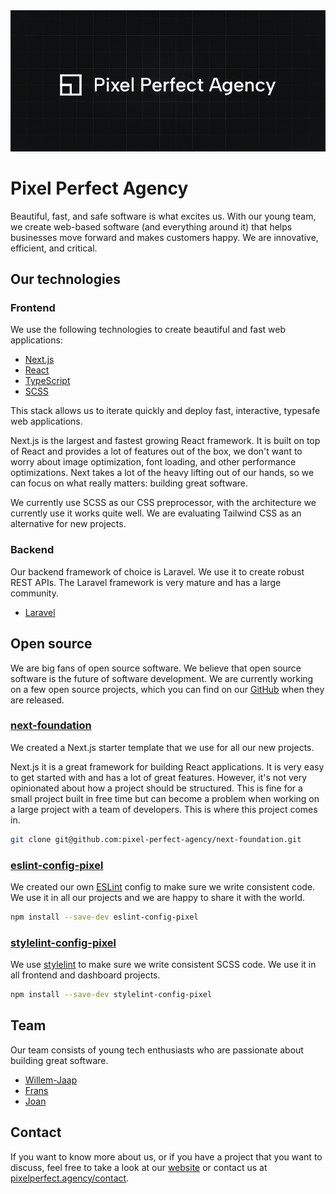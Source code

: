 <img src="./assets/banner.png" width="700" alt="Pixel Perfect Agency" />

# Pixel Perfect Agency

Beautiful, fast, and safe software is what excites us. With our young team, we create web-based software (and everything around it) that helps businesses move forward and makes customers happy. We are innovative, efficient, and critical.

## Our technologies

### Frontend

We use the following technologies to create beautiful and fast web applications:

-   [Next.js](https://nextjs.org/)
-   [React](https://reactjs.org/)
-   [TypeScript](https://www.typescriptlang.org/)
-   [SCSS](https://sass-lang.com/)

This stack allows us to iterate quickly and deploy fast, interactive, typesafe web applications.

Next.js is the largest and fastest growing React framework. It is built on top of React and provides a lot of features out of the box, we don't want to worry about image optimization, font loading, and other performance optimizations. Next takes a lot of the heavy lifting out of our hands, so we can focus on what really matters: building great software.

We currently use SCSS as our CSS preprocessor, with the architecture we currently use it works quite well. We are evaluating Tailwind CSS as an alternative for new projects.

### Backend

Our backend framework of choice is Laravel. We use it to create robust REST APIs. The Laravel framework is very mature and has a large community.

-   [Laravel](https://laravel.com/)

## Open source

We are big fans of open source software. We believe that open source software is the future of software development. We are currently working on a few open source projects, which you can find on our [GitHub](https://github.com/orgs/pixel-perfect-agency/repositories) when they are released.

### [next-foundation](https://github.com/pixel-perfect-agency/next-foundation)

We created a Next.js starter template that we use for all our new projects. 

Next.js it is a great framework for building React applications. It is very easy to get started with and has a lot of great features. However, it's not very opinionated about how a project should be structured. This is fine for a small project built in free time but can become a problem when working on a large project with a team of developers. This is where this project comes in.

```bash
git clone git@github.com:pixel-perfect-agency/next-foundation.git
```

### [eslint-config-pixel](https://github.com/pixel-perfect-agency/eslint-config-pixel)

We created our own [ESLint](https://eslint.org) config to make sure we write consistent code. We use it in all our projects and we are happy to share it with the world.

```bash
npm install --save-dev eslint-config-pixel
```

### [stylelint-config-pixel](https://github.com/pixel-perfect-agency/stylelint-config-pixel)

We use [stylelint](https://stylelint.io) to make sure we write consistent SCSS code. We use it in all frontend and dashboard projects.

```bash
npm install --save-dev stylelint-config-pixel
```

## Team

Our team consists of young tech enthusiasts who are passionate about building great software.

-   [Willem-Jaap](https://github.com/Willem-Jaap)
-   [Frans](https://github.com/frans-slabbekoorn)
-   [Joan](https://github.com/JoanVerhulst)

## Contact

If you want to know more about us, or if you have a project that you want to discuss, feel free to take a look at our [website](https://pixelperfect.agency) or contact us at [pixelperfect.agency/contact](https://pixelperfect.agency/contact).
